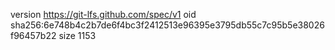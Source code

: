 version https://git-lfs.github.com/spec/v1
oid sha256:6e748b4c2b7de6f4bc3f2412513e96395e3795db55c7c95b5e38026f96457b22
size 1153
